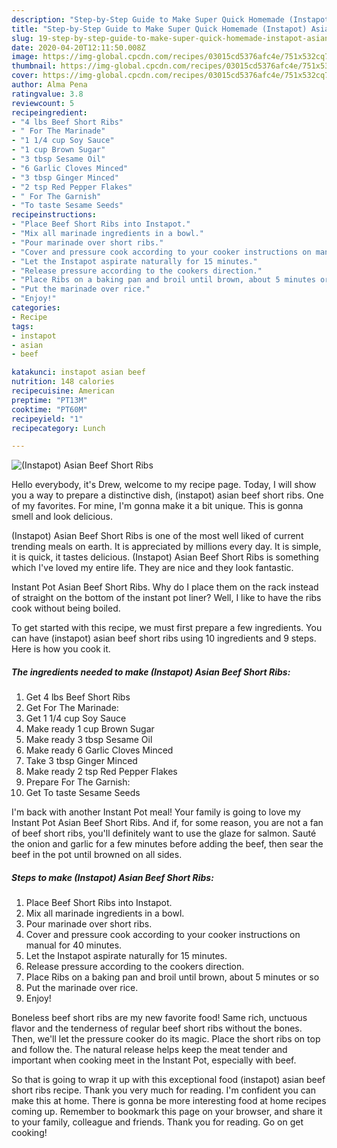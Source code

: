 ```yaml
---
description: "Step-by-Step Guide to Make Super Quick Homemade (Instapot) Asian Beef Short Ribs"
title: "Step-by-Step Guide to Make Super Quick Homemade (Instapot) Asian Beef Short Ribs"
slug: 19-step-by-step-guide-to-make-super-quick-homemade-instapot-asian-beef-short-ribs
date: 2020-04-20T12:11:50.008Z
image: https://img-global.cpcdn.com/recipes/03015cd5376afc4e/751x532cq70/instapot-asian-beef-short-ribs-recipe-main-photo.jpg
thumbnail: https://img-global.cpcdn.com/recipes/03015cd5376afc4e/751x532cq70/instapot-asian-beef-short-ribs-recipe-main-photo.jpg
cover: https://img-global.cpcdn.com/recipes/03015cd5376afc4e/751x532cq70/instapot-asian-beef-short-ribs-recipe-main-photo.jpg
author: Alma Pena
ratingvalue: 3.8
reviewcount: 5
recipeingredient:
- "4 lbs Beef Short Ribs"
- " For The Marinade"
- "1 1/4 cup Soy Sauce"
- "1 cup Brown Sugar"
- "3 tbsp Sesame Oil"
- "6 Garlic Cloves Minced"
- "3 tbsp Ginger Minced"
- "2 tsp Red Pepper Flakes"
- " For The Garnish"
- "To taste Sesame Seeds"
recipeinstructions:
- "Place Beef Short Ribs into Instapot."
- "Mix all marinade ingredients in a bowl."
- "Pour marinade over short ribs."
- "Cover and pressure cook according to your cooker instructions on manual for 40 minutes."
- "Let the Instapot aspirate naturally for 15 minutes."
- "Release pressure according to the cookers direction."
- "Place Ribs on a baking pan and broil until brown, about 5 minutes or so"
- "Put the marinade over rice."
- "Enjoy!"
categories:
- Recipe
tags:
- instapot
- asian
- beef

katakunci: instapot asian beef 
nutrition: 148 calories
recipecuisine: American
preptime: "PT13M"
cooktime: "PT60M"
recipeyield: "1"
recipecategory: Lunch

---
```



![(Instapot) Asian Beef Short Ribs](https://img-global.cpcdn.com/recipes/03015cd5376afc4e/751x532cq70/instapot-asian-beef-short-ribs-recipe-main-photo.jpg)

Hello everybody, it's Drew, welcome to my recipe page. Today, I will show you a way to prepare a distinctive dish, (instapot) asian beef short ribs. One of my favorites. For mine, I'm gonna make it a bit unique. This is gonna smell and look delicious.

(Instapot) Asian Beef Short Ribs is one of the most well liked of current trending meals on earth. It is appreciated by millions every day. It is simple, it is quick, it tastes delicious. (Instapot) Asian Beef Short Ribs is something which I've loved my entire life. They are nice and they look fantastic.

Instant Pot Asian Beef Short Ribs. Why do I place them on the rack instead of straight on the bottom of the instant pot liner? Well, I like to have the ribs cook without being boiled.


To get started with this recipe, we must first prepare a few ingredients. You can have (instapot) asian beef short ribs using 10 ingredients and 9 steps. Here is how you cook it.

<!--inarticleads1-->

##### The ingredients needed to make (Instapot) Asian Beef Short Ribs:

1. Get 4 lbs Beef Short Ribs
1. Get  For The Marinade:
1. Get 1 1/4 cup Soy Sauce
1. Make ready 1 cup Brown Sugar
1. Make ready 3 tbsp Sesame Oil
1. Make ready 6 Garlic Cloves Minced
1. Take 3 tbsp Ginger Minced
1. Make ready 2 tsp Red Pepper Flakes
1. Prepare  For The Garnish:
1. Get To taste Sesame Seeds


I&#39;m back with another Instant Pot meal! Your family is going to love my Instant Pot Asian Beef Short Ribs. And if, for some reason, you are not a fan of beef short ribs, you&#39;ll definitely want to use the glaze for salmon. Sauté the onion and garlic for a few minutes before adding the beef, then sear the beef in the pot until browned on all sides. 

<!--inarticleads2-->

##### Steps to make (Instapot) Asian Beef Short Ribs:

1. Place Beef Short Ribs into Instapot.
1. Mix all marinade ingredients in a bowl.
1. Pour marinade over short ribs.
1. Cover and pressure cook according to your cooker instructions on manual for 40 minutes.
1. Let the Instapot aspirate naturally for 15 minutes.
1. Release pressure according to the cookers direction.
1. Place Ribs on a baking pan and broil until brown, about 5 minutes or so
1. Put the marinade over rice.
1. Enjoy!


Boneless beef short ribs are my new favorite food! Same rich, unctuous flavor and the tenderness of regular beef short ribs without the bones. Then, we&#39;ll let the pressure cooker do its magic. Place the short ribs on top and follow the. The natural release helps keep the meat tender and important when cooking meet in the Instant Pot, especially with beef. 

So that is going to wrap it up with this exceptional food (instapot) asian beef short ribs recipe. Thank you very much for reading. I'm confident you can make this at home. There is gonna be more interesting food at home recipes coming up. Remember to bookmark this page on your browser, and share it to your family, colleague and friends. Thank you for reading. Go on get cooking!
